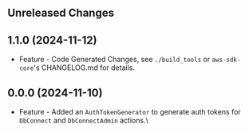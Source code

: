 Unreleased Changes
------------------

1.1.0 (2024-11-12)
------------------

* Feature - Code Generated Changes, see `./build_tools` or `aws-sdk-core`'s CHANGELOG.md for details.

0.0.0 (2024-11-10)
------------------

* Feature - Added an `AuthTokenGenerator` to generate auth tokens for `DbConnect` and `DbConnectAdmin` actions.\
